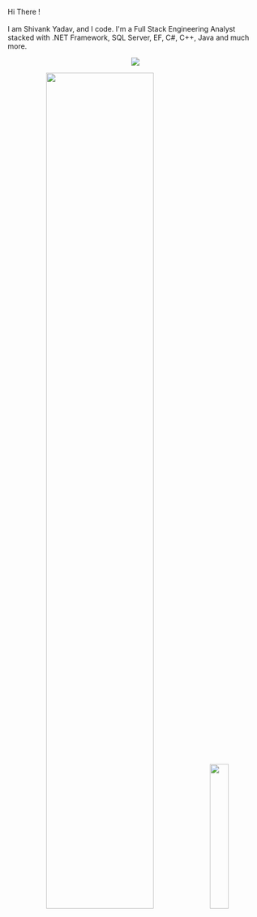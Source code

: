 Hi There !
<br>
<br>
I am Shivank Yadav, and I code.
I'm a Full Stack Engineering Analyst stacked with .NET Framework, SQL Server, EF, C#, C++, Java and much more.

<p align="center">
  <img src="https://github-readme-streak-stats.herokuapp.com/?user=shivvvank&show_icons=true&locale=en&layout=compact&theme=tokyonight"/>
</p>
<p align="center">
  <img width="65%" src="https://github-readme-stats.vercel.app/api?username=shivvvank&show_icons=true&title_color=fff&icon_color=79ff97&text_color=9f9f9f&bg_color=151515" />
  <img width="27%" src="https://github-readme-stats.vercel.app/api/top-langs/?username=shivvvank&count_icons=true&title_color=fff&icon_color=79ff97&text_color=9f9f9f&bg_color=151515" />
</p>



